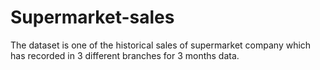# Supermarket-sales
The dataset is one of the historical sales of supermarket company which has recorded in 3 different branches for 3 months data. 
